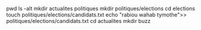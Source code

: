 pwd
ls -alt
mkdir actualites politiques
mkdir politiques/elections
cd elections
touch politiques/elections/candidats.txt
echo "rabiou wahab tymothe">> politiques/elections/candidats.txt
cd actualites
mkdir buzz
